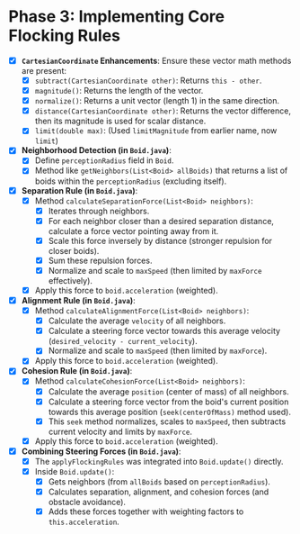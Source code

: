 # Phase 3: Implementing Core Flocking Rules

- [X] **`CartesianCoordinate` Enhancements**: Ensure these vector math methods are present:
    - [X] `subtract(CartesianCoordinate other)`: Returns `this - other`.
    - [X] `magnitude()`: Returns the length of the vector.
    - [X] `normalize()`: Returns a unit vector (length 1) in the same direction.
    - [X] `distance(CartesianCoordinate other)`: Returns the vector difference, then its magnitude is used for scalar distance.
    - [X] `limit(double max)`: (Used `limitMagnitude` from earlier name, now `limit`)
- [X] **Neighborhood Detection (in `Boid.java`)**:
    - [X] Define `perceptionRadius` field in `Boid`.
    - [X] Method like `getNeighbors(List<Boid> allBoids)` that returns a list of boids within the `perceptionRadius` (excluding itself).
- [X] **Separation Rule (in `Boid.java`)**:
    - [X] Method `calculateSeparationForce(List<Boid> neighbors)`:
        - [X] Iterates through neighbors.
        - [X] For each neighbor closer than a desired separation distance, calculate a force vector pointing away from it.
        - [X] Scale this force inversely by distance (stronger repulsion for closer boids).
        - [X] Sum these repulsion forces.
        - [X] Normalize and scale to `maxSpeed` (then limited by `maxForce` effectively).
    - [X] Apply this force to `boid.acceleration` (weighted).
- [X] **Alignment Rule (in `Boid.java`)**:
    - [X] Method `calculateAlignmentForce(List<Boid> neighbors)`:
        - [X] Calculate the average `velocity` of all neighbors.
        - [X] Calculate a steering force vector towards this average velocity (`desired_velocity - current_velocity`).
        - [X] Normalize and scale to `maxSpeed` (then limited by `maxForce`).
    - [X] Apply this force to `boid.acceleration` (weighted).
- [X] **Cohesion Rule (in `Boid.java`)**:
    - [X] Method `calculateCohesionForce(List<Boid> neighbors)`:
        - [X] Calculate the average `position` (center of mass) of all neighbors.
        - [X] Calculate a steering force vector from the boid's current position towards this average position (`seek(centerOfMass)` method used).
        - [X] This `seek` method normalizes, scales to `maxSpeed`, then subtracts current velocity and limits by `maxForce`.
    - [X] Apply this force to `boid.acceleration` (weighted).
- [X] **Combining Steering Forces (in `Boid.java`)**:
    - [X] The `applyFlockingRules` was integrated into `Boid.update()` directly.
    - [X] Inside `Boid.update()`:
        - [X] Gets neighbors (from `allBoids` based on `perceptionRadius`).
        - [X] Calculates separation, alignment, and cohesion forces (and obstacle avoidance).
        - [X] Adds these forces together with weighting factors to `this.acceleration`. 